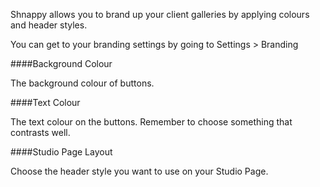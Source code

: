 Shnappy allows you to brand up your client galleries by applying colours and header styles.

You can get to your branding settings by going to Settings > Branding

####Background Colour

The background colour of buttons.

####Text Colour

The text colour on the buttons. Remember to choose something that contrasts well.

####Studio Page Layout

Choose the header style you want to use on your Studio Page.
